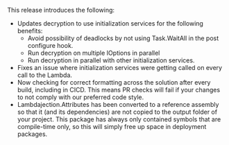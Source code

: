 This release introduces the following:

- Updates decryption to use initialization services for the following benefits:
  - Avoid possibility of deadlocks by not using Task.WaitAll in the post configure hook.
  - Run decryption on multiple IOptions in parallel
  - Run decryption in parallel with other initialization services.
- Fixes an issue where initialization services were getting called on every call to the Lambda.
- Now checking for correct formatting across the solution after every build, including in CICD.  This means PR checks will fail if your changes to not comply with our preferred code style.
- Lambdajection.Attributes has been converted to a reference assembly so that it (and its dependencies) are not copied to the output folder of your project.  This package has always only contained symbols that are compile-time only, so this will simply free up space in deployment packages.